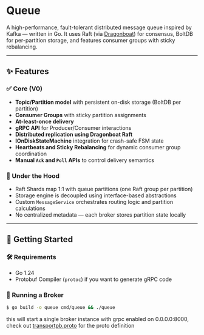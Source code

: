 # Queue

A high-performance, fault-tolerant distributed message queue inspired by Kafka — written in Go. It uses Raft (via [Dragonboat](https://github.com/lni/dragonboat)) for consensus, BoltDB for per-partition storage, and features consumer groups with sticky rebalancing.

---

## ✨ Features

### ✅ Core (V0)
- **Topic/Partition model** with persistent on-disk storage (BoltDB per partition)
- **Consumer Groups** with sticky partition assignments
- **At-least-once delivery**
- **gRPC API** for Producer/Consumer interactions
- **Distributed replication using Dragonboat Raft**
- **IOnDiskStateMachine** integration for crash-safe FSM state
- **Heartbeats and Sticky Rebalancing** for dynamic consumer group coordination
- **Manual `Ack` and `Poll` APIs** to control delivery semantics

### 🧠 Under the Hood
- Raft Shards map 1:1 with queue partitions (one Raft group per partition)
- Storage engine is decoupled using interface-based abstractions
- Custom `MessageService` orchestrates routing logic and partition calculations
- No centralized metadata — each broker stores partition state locally

---

## 🚀 Getting Started

### 🛠 Requirements
- Go 1.24
- Protobuf Compiler (`protoc`) if you want to generate gRPC code

### 🔧 Running a Broker

```bash
$ go build -o queue cmd/queue && ./queue
```
this will start a single broker instance with grpc enabled on 0.0.0.0:8000, check out [transportpb.proto](https://github.com/sreekar2307/queue/blob/main/transport/grpc/transportpb/transport.proto) for the proto definition
